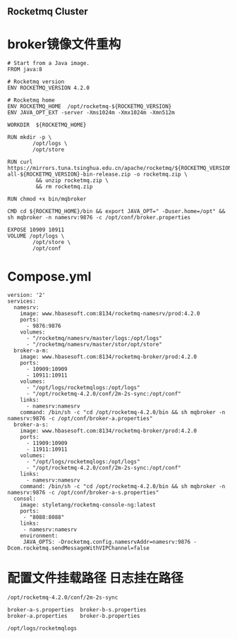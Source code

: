 ## Rocketmq Cluster


# broker镜像文件重构

    # Start from a Java image.
    FROM java:8

    # Rocketmq version
    ENV ROCKETMQ_VERSION 4.2.0

    # Rocketmq home
    ENV ROCKETMQ_HOME  /opt/rocketmq-${ROCKETMQ_VERSION}
    ENV JAVA_OPT_EXT -server -Xms1024m -Xmx1024m -Xmn512m    

    WORKDIR  ${ROCKETMQ_HOME}

    RUN mkdir -p \
            /opt/logs \
            /opt/store

    RUN curl https://mirrors.tuna.tsinghua.edu.cn/apache/rocketmq/${ROCKETMQ_VERSION}/rocketmq-all-${ROCKETMQ_VERSION}-bin-release.zip -o rocketmq.zip \
             && unzip rocketmq.zip \
             && rm rocketmq.zip

    RUN chmod +x bin/mqbroker

    CMD cd ${ROCKETMQ_HOME}/bin && export JAVA_OPT=" -Duser.home=/opt" && sh mqbroker -n namesrv:9876 -c /opt/conf/broker.properties 

    EXPOSE 10909 10911
    VOLUME /opt/logs \
            /opt/store \
            /opt/conf
            
            
# Compose.yml

    version: '2'
    services:
      namesrv:
        image: www.hbasesoft.com:8134/rocketmq-namesrv/prod:4.2.0
        ports:
          - 9876:9876
        volumes:
          - "/rocketmq/namesrv/master/logs:/opt/logs"
          - "/rocketmq/namesrv/master/stor/opt/store"
      broker-a-m:
        image: www.hbasesoft.com:8134/rocketmq-broker/prod:4.2.0
        ports:
          - 10909:10909
          - 10911:10911
        volumes:
          - "/opt/logs/rocketmqlogs:/opt/logs"
          - "/opt/rocketmq-4.2.0/conf/2m-2s-sync:/opt/conf"
        links:
          - namesrv:namesrv
        command: /bin/sh -c "cd /opt/rocketmq-4.2.0/bin && sh mqbroker -n namesrv:9876 -c /opt/conf/broker-a.properties"
      broker-a-s:
        image: www.hbasesoft.com:8134/rocketmq-broker/prod:4.2.0
        ports:
          - 11909:10909
          - 11911:10911
        volumes:
          - "/opt/logs/rocketmqlogs:/opt/logs"
          - "/opt/rocketmq-4.2.0/conf/2m-2s-sync:/opt/conf"
        links:
          - namesrv:namesrv
        command: /bin/sh -c "cd /opt/rocketmq-4.2.0/bin && sh mqbroker -n namesrv:9876 -c /opt/conf/broker-a-s.properties"
      consol:
        image: styletang/rocketmq-console-ng:latest
        ports:
         - "8088:8088"
        links:
         - namesrv:namesrv
        environment:
         JAVA_OPTS: -Drocketmq.config.namesrvAddr=namesrv:9876 -Dcom.rocketmq.sendMessageWithVIPChannel=false
         
# 配置文件挂载路径 日志挂在路径
    /opt/rocketmq-4.2.0/conf/2m-2s-sync
    
    broker-a-s.properties  broker-b-s.properties
    broker-a.properties    broker-b.properties
    
    /opt/logs/rocketmqlogs
        
